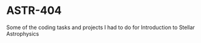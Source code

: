# ASTR-404
Some of the coding tasks and projects I had to do for Introduction to Stellar Astrophysics

